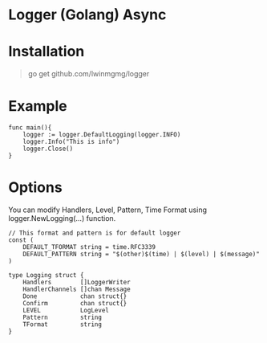 # Logger (Golang) Async

# Installation
> go get github.com/lwinmgmg/logger

# Example
```
func main(){
    logger := logger.DefaultLogging(logger.INFO)
    logger.Info("This is info")
    logger.Close()
}
```

# Options
You can modify Handlers, Level, Pattern, Time Format using logger.NewLogging(...) function.
```
// This format and pattern is for default logger
const (
	DEFAULT_TFORMAT string = time.RFC3339
	DEFAULT_PATTERN string = "$(other)$(time) | $(level) | $(message)"
)

type Logging struct {
	Handlers        []LoggerWriter
	HandlerChannels []chan Message
	Done            chan struct{}
	Confirm         chan struct{}
	LEVEL           LogLevel
	Pattern         string
	TFormat         string
}
```


